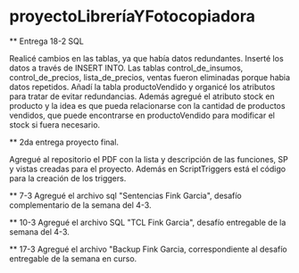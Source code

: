 # proyectoLibreríaYFotocopiadora
** Entrega 18-2 SQL
 
Realicé cambios en las tablas, ya que había datos redundantes. 
Inserté los datos a través de INSERT INTO.
Las tablas control_de_insumos, control_de_precios, lista_de_precios, ventas fueron eliminadas porque habia datos repetidos. Añadí la tabla productoVendido y organicé los atributos para tratar de evitar redundancias.
Además agregué el atributo stock en producto y la idea es que pueda relacionarse con la cantidad de productos vendidos, que puede encontrarse en productoVendido para modificar el stock si fuera necesario.


** 2da entrega proyecto final.

Agregué al repositorio el PDF con la lista y descripción de las funciones, SP y vistas creadas para el proyecto. Además en ScriptTriggers está el código para la creación de los triggers.

** 7-3 
Agregué el archivo sql "Sentencias Fink Garcia", desafío complementario de la semana del 4-3.


** 10-3
Agregué el archivo SQL "TCL Fink Garcia", desafío entregable de la semana del 4-3.

** 17-3 
Agregué el archivo "Backup Fink Garcia, correspondiente al desafío entregable de  la semana en curso.
